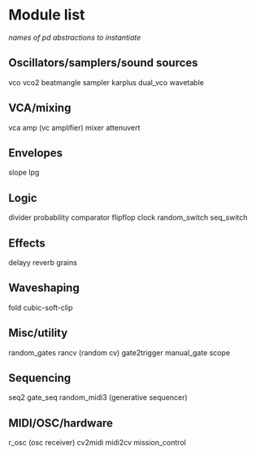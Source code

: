 # Module list
_names of pd abstractions to instantiate_

## Oscillators/samplers/sound sources
vco
vco2
beatmangle
sampler
karplus
dual_vco
wavetable

## VCA/mixing
vca
amp (vc amplifier)
mixer
attenuvert

## Envelopes
slope
lpg

## Logic
divider
probability
comparator
flipflop
clock
random_switch
seq_switch

## Effects
delayy
reverb
grains

## Waveshaping
fold
cubic-soft-clip

## Misc/utility
random_gates
rancv (random cv)
gate2trigger
manual_gate
scope

## Sequencing
seq2
gate_seq
random_midi3 (generative sequencer)

## MIDI/OSC/hardware
r_osc (osc receiver)
cv2midi
midi2cv
mission_control
